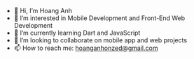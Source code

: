       
- 👋 Hi, I’m Hoang Anh  
- 👀 I’m interested in Mobile Development and Front-End Web Development
- 🌱 I’m currently learning Dart and JavaScript  
- 💞️ I’m looking to collaborate on mobile app and web projects  
- 📫 How to reach me: [hoanganhonzed@gmail.com](mailto:hoanganhonzed@gmail.com)  


<!---
nhoxlovew/nhoxlovew is a ✨ special ✨ repository because its `README.md` (this file) appears on your GitHub profile.
You can click the Preview link to take a look at your changes.
--->
